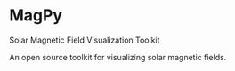 # MagPy
Solar Magnetic Field Visualization Toolkit

An open source toolkit for visualizing solar magnetic fields.